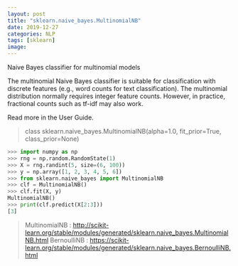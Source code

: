 ```yaml
---
layout: post
title: "sklearn.naive_bayes.MultinomialNB"
date: 2019-12-27
categories: NLP
tags: [sklearn]
image:
---
```


Naive Bayes classifier for multinomial models

The multinomial Naive Bayes classifier is suitable for classification with discrete features (e.g., word counts for text classification). The multinomial distribution normally requires integer feature counts. However, in practice, fractional counts such as tf-idf may also work.

Read more in the User Guide.

> class sklearn.naive_bayes.MultinomialNB(alpha=1.0, fit_prior=True, class_prior=None)

```python
>>> import numpy as np
>>> rng = np.random.RandomState(1)
>>> X = rng.randint(5, size=(6, 100))
>>> y = np.array([1, 2, 3, 4, 5, 6])
>>> from sklearn.naive_bayes import MultinomialNB
>>> clf = MultinomialNB()
>>> clf.fit(X, y)
MultinomialNB()
>>> print(clf.predict(X[2:3]))
[3]
```

> MultinomialNB : http://scikit-learn.org/stable/modules/generated/sklearn.naive_bayes.MultinomialNB.html
> BernoulliNB : https://scikit-learn.org/stable/modules/generated/sklearn.naive_bayes.BernoulliNB.html
